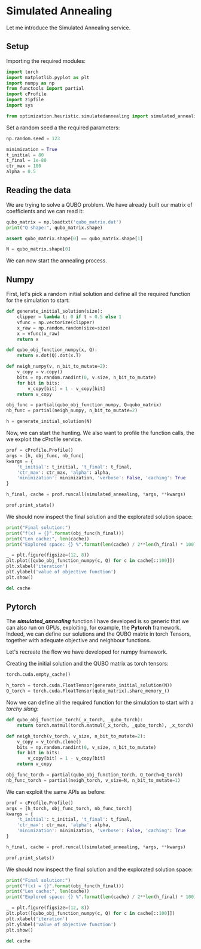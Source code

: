 # Simulated Annealing

Let me introduce the Simulated Annealing service.

## Setup

Importing the required modules:

```python
import torch
import matplotlib.pyplot as plt
import numpy as np
from functools import partial
import cProfile
import zipfile
import sys

from optimization.heuristic.simulatedannealing import simulated_annealing
```

Set a random seed a the required parameters:

```python
np.random.seed = 123

minimization = True
t_initial = 80
t_final = 1e-80
ctr_max = 100
alpha = 0.5
```

## Reading the data

We are trying to solve a QUBO problem. We have already built our matrix of coefficients and we can read it:

```python
qubo_matrix = np.loadtxt('qubo_matrix.dat')
print("Q shape:", qubo_matrix.shape)

assert qubo_matrix.shape[0] == qubo_matrix.shape[1]

N = qubo_matrix.shape[0]
```

We can now start the annealing process.

## Numpy

First, let's pick a random initial solution and define all the required function for the simulation to start:

```python
def generate_initial_solution(size):
    clipper = lambda t: 0 if t < 0.5 else 1
    vfunc = np.vectorize(clipper)
    x_raw = np.random.random(size=size)
    x = vfunc(x_raw)
    return x

def qubo_obj_function_numpy(x, Q):
    return x.dot(Q).dot(x.T)

def neigh_numpy(v, n_bit_to_mutate=2):
    v_copy = v.copy()
    bits = np.random.randint(0, v.size, n_bit_to_mutate)
    for bit in bits:
        v_copy[bit] = 1 - v_copy[bit]
    return v_copy

obj_func = partial(qubo_obj_function_numpy, Q=qubo_matrix)
nb_func = partial(neigh_numpy, n_bit_to_mutate=2)

h = generate_initial_solution(N)
```

Now, we can start the hunting. We also want to profile the function calls, the we exploit the cProfile service.

```python
prof = cProfile.Profile()
args = [h, obj_func, nb_func]
kwargs = {
    't_initial': t_initial, 't_final': t_final,
    'ctr_max': ctr_max, 'alpha': alpha,
    'minimization': minimization, 'verbose': False, 'caching': True
}

h_final, cache = prof.runcall(simulated_annealing, *args, **kwargs)

prof.print_stats()
```

We should now inspect the final solution and the explorated solution space:

```python
print("Final solution:")
print("f(x) = {}".format(obj_func(h_final)))
print("Len cache:", len(cache))
print("Explored space: {} %".format(len(cache) / 2**len(h_final) * 100))

_ = plt.figure(figsize=(12, 8))
plt.plot([qubo_obj_function_numpy(c, Q) for c in cache[::100]])
plt.xlabel('iteration')
plt.ylabel('value of objective function')
plt.show()

del cache
```


## Pytorch

The ***simulated_annealing*** function I have developed is so generic
that we can also run on GPUs, exploiting, for example,
the **Pytorch** framework.
Indeed, we can define our solutions and the QUBO matrix in
torch Tensors, together with adequate objective and neighbour functions.

Let's recreate the flow we have developed for numpy framework.

Creating the initial solution and the QUBO matrix as torch tensors:
```python
torch.cuda.empty_cache()

h_torch = torch.cuda.FloatTensor(generate_initial_solution(N))
Q_torch = torch.cuda.FloatTensor(qubo_matrix).share_memory_()
```

Now we can define all the required function for the simulation to start with a *torchy slang*:

```python
def qubo_obj_function_torch(_x_torch, _qubo_torch):
    return torch.matmul(torch.matmul(_x_torch, _qubo_torch), _x_torch)

def neigh_torch(v_torch, v_size, n_bit_to_mutate=2):
    v_copy = v_torch.clone()
    bits = np.random.randint(0, v_size, n_bit_to_mutate)
    for bit in bits:
        v_copy[bit] = 1 - v_copy[bit]
    return v_copy

obj_func_torch = partial(qubo_obj_function_torch, Q_torch=Q_torch)
nb_func_torch = partial(neigh_torch, v_size=N, n_bit_to_mutate=1)
```


We can exploit the same APIs as before:

```python
prof = cProfile.Profile()
args = [h_torch, obj_func_torch, nb_func_torch]
kwargs = {
    't_initial': t_initial, 't_final': t_final,
    'ctr_max': ctr_max, 'alpha': alpha,
    'minimization': minimization, 'verbose': False, 'caching': True
}

h_final, cache = prof.runcall(simulated_annealing, *args, **kwargs)

prof.print_stats()
```

We should now inspect the final solution and the explorated solution space:

```python
print("Final solution:")
print("f(x) = {}".format(obj_func(h_final)))
print("Len cache:", len(cache))
print("Explored space: {} %".format(len(cache) / 2**len(h_final) * 100))

_ = plt.figure(figsize=(12, 8))
plt.plot([qubo_obj_function_numpy(c, Q) for c in cache[::100]])
plt.xlabel('iteration')
plt.ylabel('value of objective function')
plt.show()

del cache
```
